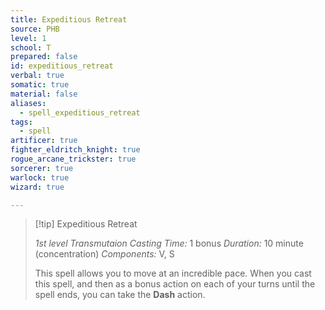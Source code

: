 ```yaml
---
title: Expeditious Retreat
source: PHB
level: 1
school: T
prepared: false
id: expeditious_retreat
verbal: true
somatic: true
material: false
aliases:
  - spell_expeditious_retreat
tags:
  - spell
artificer: true
fighter_eldritch_knight: true
rogue_arcane_trickster: true
sorcerer: true
warlock: true
wizard: true

---
```

>[!tip] Expeditious Retreat
>
> *1st level Transmutaion*
> *Casting Time:* 1 bonus
> *Duration:* 10 minute (concentration)
> *Components:* V, S
>
>This spell allows you to move at an incredible pace. When you cast this spell, and then as a bonus action on each of your turns until the spell ends, you can take the **Dash** action.
>

